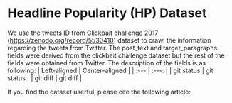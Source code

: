 # Headline Popularity (HP) Dataset
We use the tweets ID from Clickbait challenge 2017 (https://zenodo.org/record/5530410) dataset to crawl the information regarding the tweets from Twitter. 
The post_text and target_paragraphs fields were derived from the clickbait challenge dataset but the rest of the fields were obtained from Twitter. 
The description of the fields is as following:
| Left-aligned | Center-aligned |
| :---         |     :---:      |
| git status   | git status     |
| git diff     | git diff       | 


If you find the dataset userful, please cite the following article:

